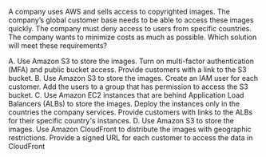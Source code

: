 A company uses AWS and sells access to copyrighted images. The company’s global customer base needs to be able to access these images quickly. The company must deny access to users from specific countries. The company wants to minimize costs as much as possible. Which solution will meet these requirements? 

A. Use Amazon S3 to store the images. Turn on multi-factor authentication (MFA) and public bucket access. Provide customers with a link to the S3 bucket. 
B. Use Amazon S3 to store the images. Create an IAM user for each customer. Add the users to a group that has permission to access the S3 bucket. 
C. Use Amazon EC2 instances that are behind Application Load Balancers (ALBs) to store the images. Deploy the instances only in the countries the company services. Provide customers with links to the ALBs for their specific country's instances. 
D. Use Amazon S3 to store the images. Use Amazon CloudFront to distribute the images with geographic restrictions. Provide a signed URL for each customer to access the data in CloudFront